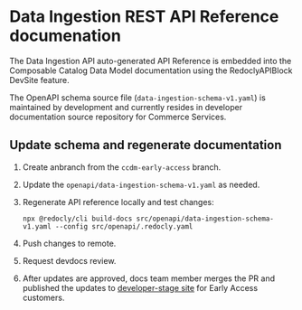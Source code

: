 # Data Ingestion REST API Reference documenation

The Data Ingestion API auto-generated API Reference is embedded into the Composable Catalog Data Model documentation using the RedoclyAPIBlock
DevSite feature.

The OpenAPI schema source file (`data-ingestion-schema-v1.yaml`) is maintained by development and currently resides in developer documentation source repository
for Commerce Services.

## Update schema and regenerate documentation

1. Create anbranch from the `ccdm-early-access` branch.

1. Update the `openapi/data-ingestion-schema-v1.yaml` as needed.

1. Regenerate API reference locally and test changes:

   ```shell
   npx @redocly/cli build-docs src/openapi/data-ingestion-schema-v1.yaml --config src/openapi/.redocly.yaml
   ```

6. Push changes to remote.

7. Request devdocs review.

8. After updates are approved, docs team member merges the PR and published the updates to
   [developer-stage site](https://developer-stage.adobe.com/commerce/services/composable-catalog/) for Early Access customers.
